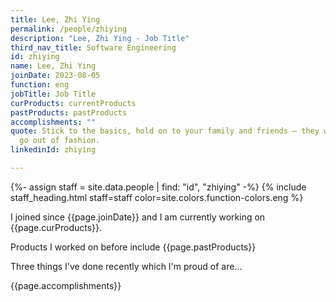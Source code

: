 ```yaml
---
title: Lee, Zhi Ying
permalink: /people/zhiying
description: "Lee, Zhi Ying - Job Title"
third_nav_title: Software Engineering
id: zhiying
name: Lee, Zhi Ying
joinDate: 2023-08-05
function: eng
jobTitle: Job Title
curProducts: currentProducts
pastProducts: pastProducts
accomplishments: ""
quote: Stick to the basics, hold on to your family and friends – they will never
  go out of fashion.
linkedinId: zhiying

---
```


{%- assign staff = site.data.people | find: "id", "zhiying" -%}
{% include staff_heading.html staff=staff color=site.colors.function-colors.eng %}

<p>I joined since {{page.joinDate}} and I am currently working on {{page.curProducts}}.</p>

<p>Products I worked on before include {{page.pastProducts}}</p>

<p>Three things I've done recently which I'm proud of are...</p>
{{page.accomplishments}}
